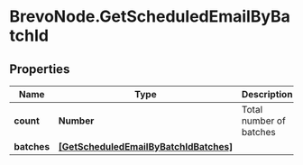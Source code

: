 # BrevoNode.GetScheduledEmailByBatchId

## Properties
Name | Type | Description | Notes
------------ | ------------- | ------------- | -------------
**count** | **Number** | Total number of batches | [optional] 
**batches** | [**[GetScheduledEmailByBatchIdBatches]**](GetScheduledEmailByBatchIdBatches.md) |  | [optional] 


